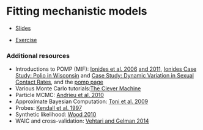 # Fitting mechanistic models

* [Slides](slides.html)

* [Exercise](exercise/)


### Additional resources

* Introductions to POMP (MIF): [Ionides et al. 2006](http://www.pnas.org/content/103/49/18438) [and 2011](http://projecteuclid.org/euclid.aos/1311600283), [Ionides Case Study: Polio in Wisconsin](http://dept.stat.lsa.umich.edu/~ionides/tutorials/polio/polio.html) and [Case Study: Dynamic Variation in Sexual Contact Rates](http://dept.stat.lsa.umich.edu/~ionides/tutorials/contacts/contacts.html), and the [pomp page](http://kingaa.github.io/pomp/)
* Various Monte Carlo tutorials:[The Clever Machine](https://theclevermachine.wordpress.com/2012/09/22/monte-carlo-approximations/)
* Particle MCMC: [Andrieu et al. 2010](http://onlinelibrary.wiley.com/doi/10.1111/j.1467-9868.2009.00736.x/abstract;jsessionid=FBE7D26487E7F72D8935A257788DA2B3.f04t02)
* Approximate Bayesian Computation: [Toni et al. 2009](http://rsif.royalsocietypublishing.org/content/6/31/187)
* Probes: [Kendall et al. 1997](http://www.esajournals.org/doi/abs/10.1890/0012-9658%281999%29080%5B1789%3AWDPCAS%5D2.0.CO%3B2)
* Synthetic likelihood: [Wood 2010](http://www.nature.com/nature/journal/v466/n7310/full/nature09319.html)
* WAIC and cross-validation: [Vehtari and Gelman 2014](http://www.stat.columbia.edu/~gelman/research/unpublished/waic_stan.pdf)
